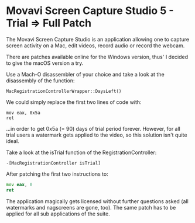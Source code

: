 Movavi Screen Capture Studio 5 - Trial => Full Patch
==============
The Movavi Screen Capture Studio is an application allowing one to capture screen activity on a Mac, edit videos, record audio or record the webcam.

There are patches available online for the Windows version, thus' I decided to give the macOS version a try.

Use a Mach-O disassembler of your choice and take a look at the disassembly of the function:

`MacRegistrationControllerWrapper::DaysLeft()`

We could simply replace the first two lines of code with:


```
mov eax, 0x5a
ret
```

...in order to get 0x5a (= 90) days of trial period forever. However, for all trial users a watermark gets applied to the video, so this solution isn't quite ideal.

Take a look at the isTrial function of the RegistrationController:

`-[MacRegistrationController isTrial]`

After patching the first two instructions to:

```asm
mov eax, 0
ret
```

The application magically gets licensed without further questions asked (all watermarks and nagscreens are gone, too). The same patch has to be applied for all sub applications of the suite.